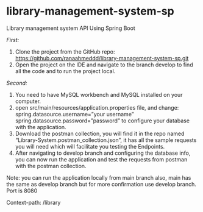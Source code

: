 # library-management-system-sp
Library management system API Using Spring Boot

*First:*
1.	Clone the project from the GitHub repo: https://github.com/ranaahmeddd/library-management-system-sp.git 
2.	Open the project on the IDE and navigate to the branch develop to find all the code and to run the project local.
   
*Second:*
1.	You need to have MySQL workbench and MySQL installed on your computer.
2.	open src/main/resources/application.properties file, and change:
spring.datasource.username=”your username”
spring.datasource.password=”password”
to configure your database with the application.
3.	Download the postman collection, you will find it in the repo named “Library-System.postman_collection.json”, it has all the sample requests you will need which will facilitate you testing the Endpoints.
4.	After navigating to develop branch and configuring the database info, you can now run the application and test the requests from postman with the postman collection.



Note: you can run the application locally from main branch also, main has the same as develop branch but for more confirmation use develop branch.
Port is 8080

Context-path:  /library

